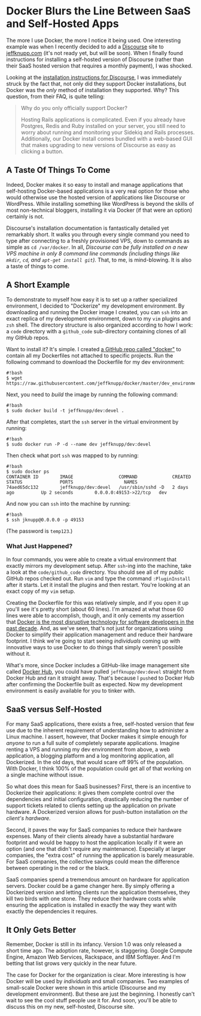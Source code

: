 # Docker Blurs the Line Between SaaS and Self-Hosted Apps

The more I use Docker, the more I notice it being used. One interesting example
was when I recently decided to add a [Discourse](http://www.discourse.org) site
to [jeffknupp.com](http://www.jeffknupp.com) (it's not ready yet, but will be
soon). When I finally found instructions for installing a self-hosted version of
Discourse (rather than their SaaS hosted version that requires a monthly
payment), I was shocked.
<!--more-->

Looking at the [installation instructions for Discourse](https://github.com/discourse/discourse/blob/master/docs/INSTALL.md), I was
immediately struck by the fact that, not only did they support Docker
installations, but Docker was the *only* method of installation they supported. Why? This
question, from their FAQ, is quite telling:

> Why do you only officially support Docker?
>
> Hosting Rails applications is complicated. Even if you already have Postgres, Redis and Ruby installed on your server, you still need to worry about running and monitoring your Sidekiq and Rails processes. Additionally, our Docker install comes bundled with a web-based GUI that makes upgrading to new versions of Discourse as easy as clicking a button.

## A Taste Of Things To Come

Indeed, Docker makes it so easy to install and manage applications that
self-hosting Docker-based applications is a very real option for those
who would otherwise use the hosted version of applications like Discourse or WordPress. 
While installing something like WordPress is beyond the skills of most non-technical bloggers,
installing it via Docker (if that were an option) certainly is not. 

Discourse's installation documentation is fantastically detailed yet remarkably short. 
It walks you through every single command you need to type after connecting to a freshly
provisioned VPS, down to commands as simple as `cd /var/docker`. In all,
*Discourse can be fully installed on a new VPS machine in only 8 command line commands (including things like `mkdir`, `cd`, and `apt-get install git`).*
That, to me, is mind-blowing. It is also a taste of things to come.

## A Short Example

To demonstrate to myself how easy it is to set up a rather specialized environment,
I decided to "Dockerize" my development environment. By downloading and running the
Docker image I created, you can `ssh` into an exact replica of my development
environment, down to my `vim` plugins and `zsh` shell. The directory structure
is also organized according to how I work: a `code` directory with a
`github_code` sub-directory containing clones of all my GitHub repos.

Want to install it? It's simple. I created [a GitHub repo called
"docker"](https://raw.githubusercontent.com/jeffknupp/docker) to contain all my
Dockerfiles not attached to specific projects. Run the following command to
download the Dockerfile for my dev environment:

    #!bash
    $ wget https://raw.githubusercontent.com/jeffknupp/docker/master/dev_environment/Dockerfile

Next, you need to *build* the image by running the following command:

    #!bash
    $ sudo docker build -t jeffknupp/dev:devel .

After that completes, start the `ssh` server in the virtual environment by
running:

    #!bash
    $ sudo docker run -P -d --name dev jeffknupp/dev:devel

Then check what port `ssh` was mapped to by running:

    #!bash
    $ sudo docker ps
    CONTAINER ID        IMAGE                 COMMAND             CREATED             STATUS              PORTS                   NAMES
    74aed65dc132        jeffknupp/dev:devel   /usr/sbin/sshd -D   2 days ago          Up 2 seconds        0.0.0.0:49153->22/tcp   dev

And now you can `ssh` into the machine by running:

    #!bash
    $ ssh jknupp@0.0.0.0 -p 49153

(The password is `temp123`.)

### What Just Happened?

In four commands, you were able to create a virtual environment that exactly
mirrors my development setup. After `ssh`-ing into the machine, take a look at
the `code/github_code` directory. You should see all of my public GitHub repos
checked out. Run `vim` and type the command `:PluginInstall` after it starts.
Let it install the plugins and then restart. You're looking at an exact copy of my `vim`
setup.

Creating the Dockerfile for this was relatively simple, and if you open it up
you'll see it's pretty short (about 60 lines). I'm amazed at what those 60 lines
were able to accomplish, though, and it only cements my assertion that [Docker is the most disruptive technology for software developers in the past decade](http://jeffknupp.com/blog/2014/06/24/docker-is-the-most-disruptive-technology-for-software-development-in-the-last-decade/). And, as we've seen, that's not just for organizations using Docker to simplify their application management and reduce their hardware footprint. I think we're going to start seeing *individuals* coming up with innovative ways to use Docker to do things that simply weren't possible without it.

What's more, since Docker includes a GitHub-like image management site called
[Docker Hub](https://registry.hub.docker.com/), you could have pulled
`jeffknupp/dev:devel` straight from Docker Hub and ran it straight away. That's
because I `push`ed to Docker Hub after confirming the Dockerfile built as
expected. Now my development environment is easily available for you to tinker
with.

## SaaS versus Self-Hosted

For many SaaS applications, there exists a free, self-hosted version that few
use due to the inherent requirement of understanding how to administer a
Linux machine. I assert, however, that Docker makes it simple enough for *anyone* to run a
full suite of completely separate applications. Imagine renting a VPS and running my dev
environment from above, a web application, a blogging platform and a log monitoring
application, all Dockerized. In the old days, that would scare off 99% of the population. With
Docker, I think 100% of the population could get all of that working on a single
machine without issue.

So what does this mean for SaaS businesses? First, there is an incentive to
Dockerize their applications: it gives them complete control over the
dependencies and initial configuration, drastically reducing the number of
support tickets related to clients setting up the application on private hardware. A
Dockerized version allows for push-button installation *on the client's hardware.*

Second, it paves the way for SaaS companies to reduce their hardware expenses. Many 
of their clients already have a substantial hardware footprint and would be happy
to host the application locally if it were an option (and one that didn't require
any maintenance). Especially at larger companies, the "extra cost" of running
the application is barely measurable. For SaaS companies, the collective savings could mean
the difference between operating in the red or the black.

SaaS companies spend a tremendous amount on hardware for application servers.
Docker could be a game changer here. By simply offering a Dockerized version
and letting clients run the application themselves, they kill two birds with one stone.
They reduce their hardware costs while ensuring the application is installed in
exactly the way they want with exactly the dependencies it requires.

## It Only Gets Better

Remember, Docker is still in its infancy. Version 1.0 was only released a short
time ago. The adoption rate, however, is staggering. Google Compute Engine,
Amazon Web Services, Rackspace, and IBM Softlayer. And I'm betting that list grows
very quickly in the near future.

The case for Docker for the organization is clear. More interesting is how
Docker will be used by *individuals* and small companies. Two examples of
small-scale Docker were shown in this article (Discourse and my development
environment). But these are just the beginning. I honestly can't wait to see the
cool stuff people use it for. And soon, you'll be able to discuss this on my
new, self-hosted, Discourse site.
